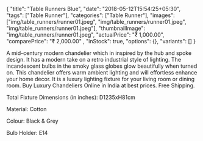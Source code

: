 {
    "title": "Table Runners Blue",
    "date": "2018-05-12T15:54:25+05:30",
    "tags": ["Table Runner"],
    "categories": ["Table Runner"],
    "images": ["img/table_runners/runner01.jpeg", "img/table_runners/runner01.jpeg", "img/table_runners/runner01.jpeg"],
    "thumbnailImage": "img/table_runners/runner01.jpeg",
    "actualPrice": "₹ 1,000.00",
    "comparePrice": "₹ 2,000.00" ,
    "inStock": true,
    "options": {},
    "variants": []
}

A mid-century modern chandelier which in inspired by the hub and spoke design. It has a modern take on a retro industrial style of lighting. The incandescent bulbs in the smoky glass globes glow beautifully when turned on. This chandelier offers warm ambient lighting and will effortless enhance your home decor. It is a luxury lighting fixture for your living room or dining room. Buy Luxury Chandeliers Online in India at best prices. Free Shipping.

Total Fixture Dimensions (in inches): D1235xH81cm

Material: Cotton

Colour: Black & Grey

Bulb Holder: E14